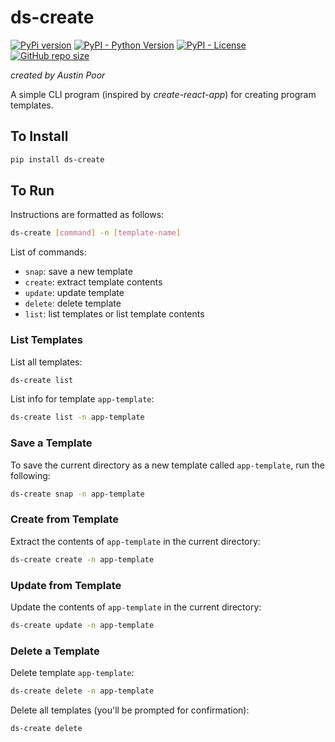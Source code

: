 # ds-create

[![PyPi version](https://img.shields.io/pypi/v/ds-create)](https://pypi.org/project/ds-create/)
[![PyPI - Python Version](https://img.shields.io/pypi/pyversions/ds-create)](https://pypi.org/project/ds-create/)
[![PyPI - License](https://img.shields.io/pypi/l/ds-create)](https://pypi.org/project/ds-create/)
[![GitHub repo size](https://img.shields.io/github/repo-size/a-poor/ds-create)](https://img.shields.io/github/repo-size/a-poor/ds-create)

_created by Austin Poor_

A simple CLI program (inspired by _create-react-app_) for creating program templates.

## To Install

```bash
pip install ds-create
```

## To Run

Instructions are formatted as follows:

```bash
ds-create [command] -n [template-name]
```

List of commands:
* `snap`: save a new template
* `create`: extract template contents
* `update`: update template
* `delete`: delete template
* `list`: list templates or list template contents

### List Templates

List all templates:

```bash
ds-create list
```

List info for template `app-template`:

```bash
ds-create list -n app-template
```

### Save a Template

To save the current directory as a new template called `app-template`, run the following:

```bash
ds-create snap -n app-template
```

### Create from Template

Extract the contents of `app-template` in the current directory:

```bash
ds-create create -n app-template
```

### Update from Template

Update the contents of `app-template` in the current directory:

```bash
ds-create update -n app-template
```

### Delete a Template

Delete template `app-template`:

```bash
ds-create delete -n app-template
```

Delete all templates (you'll be prompted for confirmation):

```bash
ds-create delete
```


